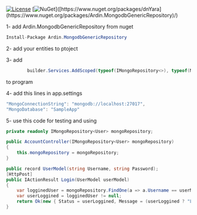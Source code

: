 [![License](https://img.shields.io/badge/License-Apache%202.0-blue.svg)](https://opensource.org/licenses/Apache-2.0)
[![NuGet]([https://img.shields.io/nuget/v/dnYara.svg](https://img.shields.io/nuget/v/Ardin.MongodbGenericRepository.svg))]([https://www.nuget.org/packages/dnYara](https://www.nuget.org/packages/Ardin.MongodbGenericRepository)/)


1- add Ardin.MongodbGenericRepository from nuget 
```C#
Install-Package Ardin.MongodbGenericRepository
```

2- add your entities to ptoject

3- add 
```C#
        builder.Services.AddScoped(typeof(IMongoRepository<>), typeof(MongoRepository<>));
```
to program

4- add this lines in app.settings
```C#
"MongoConnectionString": "mongodb://localhost:27017",
"MongoDatabase": "SampleApp"
```

5- use this code for testing and using

```C#
private readonly IMongoRepository<User> mongoRepository;

public AccountController(IMongoRepository<User> mongoRepository)
{
    this.mongoRepository = mongoRepository;
}

public record UserModel(string Username, string Password);
[HttpPost]
public IActionResult Login(UserModel userModel)
{
    var logginedUser = mongoRepository.FindOne(a => a.Username == userModel.Username && a.Password == userModel.Password);
    var userLoggined = logginedUser != null;
    return Ok(new { Status = userLoggined, Message = (userLoggined ? "Login successfully" : "Wrong username or password") });
}
```
